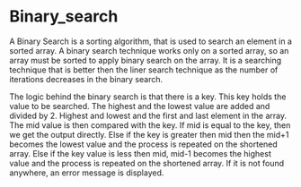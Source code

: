 # Binary_search
A Binary Search is a sorting algorithm, that is used to search an element in a sorted array. A binary search technique works only on a sorted array, so an array must be sorted to apply binary search on the array. It is a searching technique that is better then the liner search technique as the number of iterations decreases in the binary search.

The logic behind the binary search is that there is a key. This key holds the value to be searched. The highest and the lowest value are added and divided by 2. Highest and lowest and the first and last element in the array. The mid value is then compared with the key. If mid is equal to the key, then we get the output directly. Else if the key is greater then mid then the mid+1 becomes the lowest value and the process is repeated on the shortened array. Else if the key value is less then mid, mid-1 becomes the highest value and the process is repeated on the shortened array. If it is not found anywhere, an error message is displayed.

